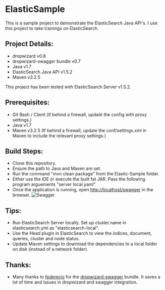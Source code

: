 ElasticSample
=============

This is a sample project to demonstrate the ElasticSearch Java API's. I use this project to take 
trainings on ElasticSearch.

Project Details:
----------------
- dropwizard v0.8
- dropwizard-swagger bundle v0.7
- Java v1.7
- ElasticSearch Java API v1.5.2
- Maven v3.2.5

This project has been tested with ElasticSearch Server v1.5.2.

Prerequisites:
--------------
- Git Bash / Client (if behind a firewall, update the config with proxy settings.)
- Java v1.7
- Maven v3.2.5 (If behind a firewall, update the conf/settings.xml in Maven to include the relevant proxy settings.)

Build Steps: 
------------
- Clone this repository.
- Ensure the path to Java and Maven are set.
- Run the command "mvn clean package" from the Elastic-Sample folder.
- Either use the IDE or execute the built fat JAR. Pass the following program arguements "server local.yaml".
- Once the application is running, open [http://localhost/swagger](http://localhost/swagger) in the browser.
![Swagger](/blob/master/Elastic-Sample/swagger.png?raw=true "Swagger") 


Tips:
-----
- Run ElasticSearch Server locally. Set up cluster.name in elasticsearch.yml as "elasticsearch-local".
- Use the Head plugin in ElasticSearch to view the indices, document, queries, cluster and node status.
- Update Maven settings to download the dependencies to a local folder on disk (instead of a network folder).

Thanks:
-------
- Many thanks to [federecio](https://github.com/federecio) for the [dropwizard-swagger](https://github.com/federecio/dropwizard-swagger) 
bundle. It saves a lot of time and issues in dropwizard and swagger integration.

